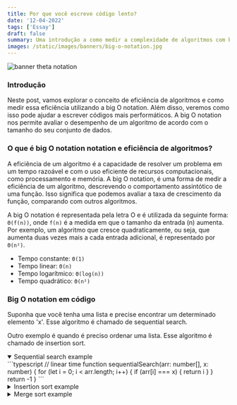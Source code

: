 ```yaml
---
title: Por que você escreve código lento?
date: '12-04-2022'
tags: ['Essay']
draft: false
summary: Uma introdução a como medir a complexidade de algoritmos com big o notation e como isso pode te ajudar a escrever código mais rápido.
images: /static/images/banners/big-o-notation.jpg
---
```


![banner theta notation](/static/images/banners/big-o-notation.jpg)

### Introdução

Neste post, vamos explorar o conceito de eficiência de algoritmos e como medir essa eficiência utilizando a big O notation. Além disso, veremos como isso pode ajudar a escrever códigos mais performáticos. A big O notation nos permite avaliar o desempenho de um algoritmo de acordo com o tamanho do seu conjunto de dados.

### O que é big O notation notation e eficiência de algoritmos?

A eficiência de um algoritmo é a capacidade de resolver um problema em um tempo razoável e com o uso eficiente de recursos computacionais, como processamento e memória. A big O notation, é uma forma de medir a eficiência de um algoritmo, descrevendo o comportamento assintótico de uma função. Isso significa que podemos avaliar a taxa de crescimento da função, comparando com outros algoritmos.

A big O notation é representada pela letra O e é utilizada da seguinte forma: `Θ(f(n))`, onde `f(n)` é a medida em que o tamanho da entrada (n) aumenta. Por exemplo, um algoritmo que cresce quadraticamente, ou seja, que aumenta duas vezes mais a cada entrada adicional, é representado por `Θ(n²)`.

- Tempo constante: `Θ(1)`
- Tempo linear: `Θ(n)`
- Tempo logarítmico: `Θ(log(n))`
- Tempo quadrático: `Θ(n²)`

### Big O notation em código

Suponha que você tenha uma lista e precise encontrar um determinado elemento 'x'. Esse algoritmo é chamado de sequential search.

Outro exemplo é quando é preciso ordenar uma lista. Esse algoritmo é chamado de insertion sort.

<details open>
<summary>Sequential search example</summary>
```typescript
// linear time
function sequentialSearch(arr: number[], x: number) {
  for (let i = 0; i < arr.length; i++) {
    if (arr[i] === x) {
      return i
    }
  }
  return -1
}
```
</details>

<details>
<summary>Insertion sort example</summary>
```typescript
// quadratic time
function insertionSort(arr: number[]) {
  for (let i = 1; i < arr.length; i++) {
    let currentVal = arr[i]
    for (var j = i - 1; j >= 0 && arr[j] > currentVal; j--) {
      arr[j + 1] = arr[j]
    }
    arr[j + 1] = currentVal

    console.log(arr)
  }

  return arr
}
```
</details>

Ambos os códigos funcionam e resolvem o problema proposto, mas um é mais performático que o outro. O primeiro código é linear, o que significa que o loop `for` será executado por uma quantidade de vezes diretamente proporcional ao tamanho do array. Isso quer dizer que, se o array tem `n` elementos, o loop será executado `n` vezes, o que pode ser representado por `Θ(n)`.

A vantagem dessa abordagem é que, em caso de arrays maiores, o código será executado mais rapidamente, pois o número de iterações é proporcional ao tamanho do array. Isso faz com que a complexidade de tempo do código seja limitada pelo tamanho do array, o que resulta em um gráfico de crescimento menos acentuado em comparação com um código de complexidade quadrática. Em outras palavras, o primeiro código é mais performático e eficiente em situações onde o array pode ser muito grande.

![image](/static/images/posts/big-o-notation.jpeg)

O segundo código é um exemplo de complexidade quadrática `Θ(n²)`. Isso significa que o loop `for` dentro do loop `for` será executado por uma quantidade de vezes proporcional ao quadrado do tamanho do array. Em outras palavras, se o array tem `n` elementos, o loop interno será executado `n * n` vezes, o que pode ser representado por `Θ(n²)`.

As implicações dessa complexidade são que, em arrays maiores, o gráfico de crescimento será mais acentuado, o que resulta em um código mais lento e mais complexo quanto maior o input.

Agora, vejamos alguns exemplos de códigos com complexidades logarítmicas `O(log(n))` e `O(n log(n))`.

Suponha que você receba uma lista de números e precise encontrar um determinado número x na lista. Para isso, pode-se utilizar o algoritmo de binary search, que tem complexidade `O(log(n))`.

Outro exemplo é quando é preciso ordenar uma lista de números de forma logarítmica. Para isso, pode-se utilizar o algoritmo de merge sort, que tem complexidade `O(n log(n))`.

Esses algoritmos são mais performáticos e eficientes do que abordagens lineares ou quadráticas em situações onde o tamanho da entrada pode ser muito grande.

<details>
<summary>Binary search example</summary>
```typescript
// O(log(n))
function binarySearch(arr: number[], x: number) {
  let left = 0
  let right = arr.length - 1

  while (left <= right) {
    let mid = Math.floor((left + right) / 2)
    if (arr[mid] === x) {
      return mid
    }
    if (arr[mid] < x) {
      left = mid + 1
    } else {
      right = mid - 1
    }
  }
  return -1
}
```
</details>

<details>
<summary>Merge sort example</summary>
```typescript
// O(n log(n))
function mergeSort(arr: number[]) {
  if (arr.length === 1) {
    return arr
  }

  let mid = Math.floor(arr.length / 2)
  let left = arr.slice(0, mid)
  let right = arr.slice(mid)

  return merge(mergeSort(left), mergeSort(right))
}

function merge(left: number[], right: number[]) {
  let result = []
  let i = 0
  let j = 0

  while (i < left.length && j < right.length) {
    if (left[i] < right[j]) {
      result.push(left[i])
      i++
    } else {
      result.push(right[j])
      j++
    }
  }

  return result.concat(left.slice(i)).concat(right.slice(j))
}
```
</details>

Ambos os exemplos são válidos, mas apresentam complexidades de tempo diferentes. O primeiro é `O(log(n))`, o que significa que o tempo de execução aumenta de forma logarítmica em relação ao tamanho do input. Em outras palavras, no pior dos casos, se o array tem 8 elementos, o algoritmo será executado 3 vezes. Por exemplo: log2(8) = 3.

O segundo exemplo, `O(n log(n))`, é uma notação que indica que o tempo de execução de um algoritmo aumenta de forma proporcional ao produto do tamanho dos dados de entrada e do logaritmo desse tamanho. Isso significa que, no pior dos casos, se o array tem 8 elementos, o algoritmo será executado 24 vezes. Por exemplo: 8 * log2(8) = 24.

No entanto, é importante lembrar que a complexidade temporal de um algoritmo não implica necessariamente em maior ou menor velocidade. É possível que um algoritmo com uma pior complexidade seja mais rápido que um algoritmo com uma melhor complexidade, dependendo do input específico. No entanto, em geral, é seguro dizer que quanto menor a complexidade, mais rápido o algoritmo será, de acordo com o que o input aumente.

Para quem quiser se aprofundar mais no assunto, recomendo a leitura do livro "Introduction to Algorithms" do Thomas H. Cormen.

#### Referências

- [Big O notation ](https://en.wikipedia.org/wiki/Big_O_notation)
- [introduction to algorithms](https://www.amazon.com.br/Introduction-Algorithms-Thomas-H-Cormen/dp/0262033844)
